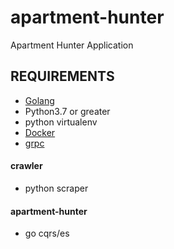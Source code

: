 # apartment-hunter
Apartment Hunter Application

## REQUIREMENTS 
- [Golang](https://golang.org/)
- Python3.7 or greater
- python virtualenv
- [Docker](https://www.docker.com/)
- [grpc](https://grpc.io/)

#### crawler
  - python scraper

#### apartment-hunter
  - go cqrs/es